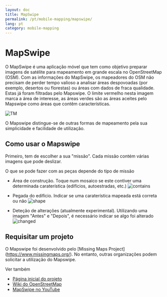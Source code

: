 ```yaml
---
layout: doc
title: MapSwipe
permalink: /pt/mobile-mapping/mapswipe/
lang: pt
category: mobile-mapping
---
```


MapSwipe
==============

O MapSwipe é uma aplicação móvel que tem como objetivo preparar imagens de satélite para mapeamento em grande escala no OpenStreetMap (OSM). Com as informações do MapSwipe, os mapeadores do OSM não precisam de perder tempo valioso a analisar áreas despovoadas (por exemplo, desertos ou florestas) ou áreas com dados de fraca qualidade. Estas já foram filtradas pelo Mapswipe. O limite vermelho nesta imagem marca a área de interesse, as áreas verdes são as áreas aceites pelo Mapswipe como áreas que contêm características.

![TM][]

O Mapswipe distingue-se de outras formas de mapeamento pela sua simplicidade e facilidade de utilização.

## Como usar o Mapswipe

Primeiro, tem de escolher a sua "missão". Cada missão contém várias imagens que pode deslizar.

O que se pode fazer com as peças depende do tipo de missão

- Área de construção. Toque num mosaico se este contiver uma determinada caraterística (edifícios, autoestradas, etc.)
 ![contains][]

- Pegada do edifício. Indicar se uma caraterística mapeada está correta ou não
 ![shape][]

- Deteção de alterações (atualmente experimental). Utilizando uma imagem "Antes" e "Depois", é necessário indicar se algo foi alterado
 ![changed][]

## Requisitar um projeto

O Mapswipe foi desenvolvido pelo [Missing Maps Project] (https://www.missingmaps.org/). No entanto, outras organizações podem solicitar a utilização do Mapswipe.

Ver também

- [Página inicial do projeto](https://mapswipe.org/en/about.html)
- [Wiki do OpenStreetMap](https://wiki.openstreetmap.org/wiki/MapSwipe)
- [MapSwipe no YouTube](https://youtu.be/mwRdtnfFcUw)


[TM]:       /images/mobile-mapping/mapswipe_tm.png
[contains]: /images/mobile-mapping/mapswipe_contains.png
[shape]:    /images/mobile-mapping/mapswipe_shape.png
[changed]:  /images/mobile-mapping/mapswipe_changed.png

